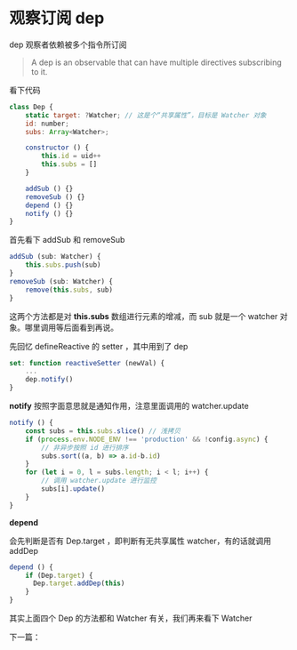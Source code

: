 <!-- vue_learn--响应式-观察订阅 dep -->
# 观察订阅 dep
dep 观察者依赖被多个指令所订阅

> A dep is an observable that can have multiple directives subscribing to it.

看下代码

````js
class Dep {
    static target: ?Watcher; // 这是个“共享属性”，目标是 Watcher 对象
    id: number;
    subs: Array<Watcher>;

    constructor () {
        this.id = uid++
        this.subs = []
    }

    addSub () {}
    removeSub () {}
    depend () {}
    notify () {}
}
````

首先看下 addSub 和 removeSub

````js
addSub (sub: Watcher) {
    this.subs.push(sub)
}
removeSub (sub: Watcher) {
    remove(this.subs, sub)
}
````

这两个方法都是对 **this.subs** 数组进行元素的增减，而 sub 就是一个 watcher 对象。哪里调用等后面看到再说。

先回忆 defineReactive 的 setter ，其中用到了 dep
````js
set: function reactiveSetter (newVal) {
    ...
    dep.notify()
}
````
**notify** 按照字面意思就是通知作用，注意里面调用的 watcher.update
````js
notify () {
    const subs = this.subs.slice() // 浅拷贝
    if (process.env.NODE_ENV !== 'production' && !config.async) {
        // 非异步按照 id 进行排序
        subs.sort((a, b) => a.id-b.id)
    }
    for (let i = 0, l = subs.length; i < l; i++) {
        // 调用 watcher.update 进行监控
        subs[i].update()
    }
}
````

**depend**

会先判断是否有 Dep.target ，即判断有无共享属性 watcher，有的话就调用 addDep
````js
depend () {
    if (Dep.target) {
      Dep.target.addDep(this)
    }
}
````

其实上面四个 Dep 的方法都和 Watcher 有关，我们再来看下 Watcher

下一篇：